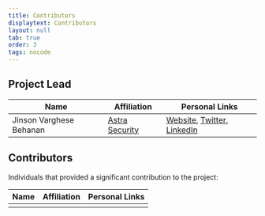 ```yaml
---
title: Contributors
displaytext: Contributors
layout: null
tab: true
order: 3
tags: nocode
---
```


## Project Lead

| Name | Affiliation | Personal Links |
| --- | --- | --- |
| Jinson Varghese Behanan | [Astra Security](https://www.getastra.com) | [Website](https://www.jinsonvarghese.com), [Twitter](https://twitter.com/JinsonCyberSec), [LinkedIn](https://www.linkedin.com/in/JinsonVarghese/) |

## Contributors

Individuals that provided a significant contribution to the project:

| Name | Affiliation | Personal Links |
| --- | --- | --- |
|  |  |  |
